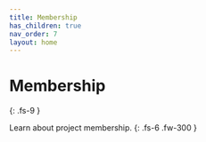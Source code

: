 ```yaml
---
title: Membership
has_children: true
nav_order: 7
layout: home
---
```


# Membership
{: .fs-9 }

Learn about project membership.
{: .fs-6 .fw-300 }